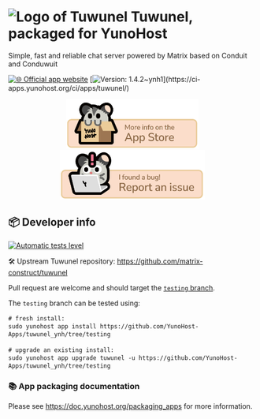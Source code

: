 <!--
N.B.: This README was automatically generated by <https://github.com/YunoHost/apps_tools/blob/main/readme_generator>
It shall NOT be edited by hand.
-->

<h1>
  <img src="https://raw.githubusercontent.com/YunoHost/apps/main/logos/tuwunel.png" width="32px" alt="Logo of Tuwunel">
  Tuwunel, packaged for YunoHost
</h1>

Simple, fast and reliable chat server powered by Matrix based on Conduit and Conduwuit

[![🌐 Official app website](https://img.shields.io/badge/Official_app_website-darkgreen?style=for-the-badge)](https://tuwunel.chat/)
[![Version: 1.4.2~ynh1](https://img.shields.io/badge/Version-1.4.2~ynh1-rgb(18,138,11)?style=for-the-badge)](https://ci-apps.yunohost.org/ci/apps/tuwunel/)

<div align="center">
<a href="https://apps.yunohost.org/app/tuwunel"><img height="100px" src="https://github.com/YunoHost/yunohost-artwork/raw/refs/heads/main/badges/neopossum-badges/badge_more_info_on_the_appstore.svg"/></a>
<a href="https://github.com/YunoHost-Apps/tuwunel_ynh/issues"><img height="100px" src="https://github.com/YunoHost/yunohost-artwork/raw/refs/heads/main/badges/neopossum-badges/badge_report_an_issue.svg"/></a>
</div>

## 📦 Developer info

[![Automatic tests level](https://apps.yunohost.org/badge/cilevel/tuwunel)](https://ci-apps.yunohost.org/ci/apps/tuwunel/)

🛠️ Upstream Tuwunel repository: <https://github.com/matrix-construct/tuwunel>

Pull request are welcome and should target the [`testing` branch](https://github.com/YunoHost-Apps/tuwunel_ynh/tree/testing).

The `testing` branch can be tested using:
```
# fresh install:
sudo yunohost app install https://github.com/YunoHost-Apps/tuwunel_ynh/tree/testing

# upgrade an existing install:
sudo yunohost app upgrade tuwunel -u https://github.com/YunoHost-Apps/tuwunel_ynh/tree/testing
```

### 📚 App packaging documentation

Please see <https://doc.yunohost.org/packaging_apps> for more information.